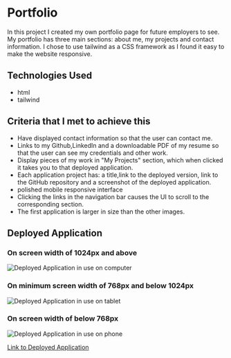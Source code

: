 # Portfolio

In this project I created my own portfolio page for future employers to see. My portfolio has three main sections: about me, my projects and contact information. I chose to use tailwind as a CSS framework as I found it easy to make the website responsive.

## Technologies Used

* html
* tailwind

## Criteria that I met to achieve this

* Have displayed contact information so that the user can contact me.
* Links to my Github,LinkedIn and a downloadable PDF of my resume so that the user can see my credentials and other work.
* Display pieces of my work in "My Projects" section, which when clicked it takes you to that deployed application.
* Each application project has: a title,link to the deployed version, link to the GitHub repository and a screenshot of the deployed application.
* polished mobile responsive interface
* Clicking the links in the navigation bar causes the UI to scroll to the corresponding section.
* The first application is larger in size than the other images.

## Deployed Application

### On screen width of 1024px and above
![Deployed Application in use on computer](./assets/images/Computer-Screen.png?raw=true)
### On minimum screen width of 768px and below 1024px
![Deployed Application in use on tablet](./assets/images/Tablet-Screen.png?raw=true)
### On screen width of below 768px
![Deployed Application in use on phone](./assets/images/Mobile-Screen.png?raw=true)

[Link to Deployed Application](https://lisacr01.github.io/Portfolio/)


